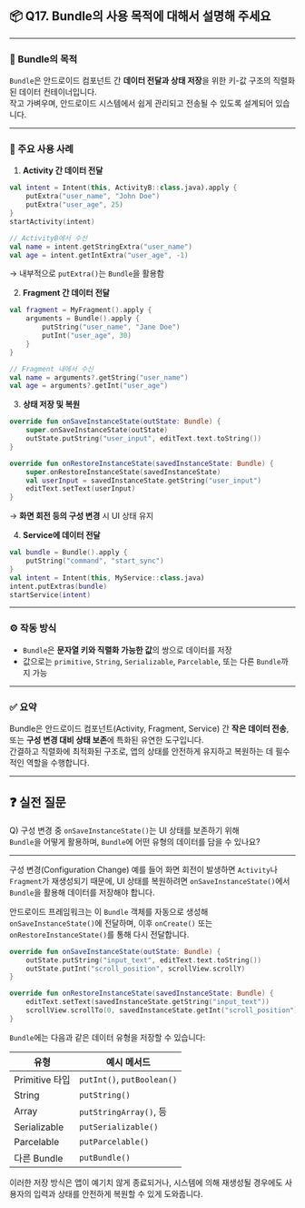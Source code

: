 ## 📦 Q17. Bundle의 사용 목적에 대해서 설명해 주세요

---

### 🎯 Bundle의 목적

`Bundle`은 안드로이드 컴포넌트 간 **데이터 전달과 상태 저장**을 위한 키-값 구조의 직렬화된 데이터 컨테이너입니다.  
작고 가벼우며, 안드로이드 시스템에서 쉽게 관리되고 전송될 수 있도록 설계되어 있습니다.

---

### 🔸 주요 사용 사례

1. **Activity 간 데이터 전달**
```kotlin
val intent = Intent(this, ActivityB::class.java).apply {
    putExtra("user_name", "John Doe")
    putExtra("user_age", 25)
}
startActivity(intent)

// ActivityB에서 수신
val name = intent.getStringExtra("user_name")
val age = intent.getIntExtra("user_age", -1)
```
→ 내부적으로 `putExtra()`는 `Bundle`을 활용함

2. **Fragment 간 데이터 전달**
```kotlin
val fragment = MyFragment().apply {
    arguments = Bundle().apply {
        putString("user_name", "Jane Doe")
        putInt("user_age", 30)
    }
}

// Fragment 내에서 수신
val name = arguments?.getString("user_name")
val age = arguments?.getInt("user_age")
```

3. **상태 저장 및 복원**
```kotlin
override fun onSaveInstanceState(outState: Bundle) {
    super.onSaveInstanceState(outState)
    outState.putString("user_input", editText.text.toString())
}

override fun onRestoreInstanceState(savedInstanceState: Bundle) {
    super.onRestoreInstanceState(savedInstanceState)
    val userInput = savedInstanceState.getString("user_input")
    editText.setText(userInput)
}
```
→ **화면 회전 등의 구성 변경** 시 UI 상태 유지

4. **Service에 데이터 전달**
```kotlin
val bundle = Bundle().apply {
    putString("command", "start_sync")
}
val intent = Intent(this, MyService::class.java)
intent.putExtras(bundle)
startService(intent)
```

---

### ⚙️ 작동 방식

- `Bundle`은 **문자열 키와 직렬화 가능한 값**의 쌍으로 데이터를 저장
- 값으로는 `primitive`, `String`, `Serializable`, `Parcelable`, 또는 다른 `Bundle`까지 가능

---

### ✅ 요약

Bundle은 안드로이드 컴포넌트(Activity, Fragment, Service) 간 **작은 데이터 전송**,  
또는 **구성 변경 대비 상태 보존**에 특화된 유연한 도구입니다.  
간결하고 직렬화에 최적화된 구조로, 앱의 상태를 안전하게 유지하고 복원하는 데 필수적인 역할을 수행합니다.

---

## ❓ 실전 질문

Q) 구성 변경 중 `onSaveInstanceState()`는 UI 상태를 보존하기 위해  
`Bundle`을 어떻게 활용하며, `Bundle`에 어떤 유형의 데이터를 담을 수 있나요?

---

구성 변경(Configuration Change) 예를 들어 화면 회전이 발생하면 `Activity`나 `Fragment`가 재생성되기 때문에, UI 상태를 복원하려면 `onSaveInstanceState()`에서 `Bundle`을 활용해 데이터를 저장해야 합니다.

안드로이드 프레임워크는 이 `Bundle` 객체를 자동으로 생성해 `onSaveInstanceState()`에 전달하며, 이후 `onCreate()` 또는 `onRestoreInstanceState()`를 통해 다시 전달합니다.

```kotlin
override fun onSaveInstanceState(outState: Bundle) {
    outState.putString("input_text", editText.text.toString())
    outState.putInt("scroll_position", scrollView.scrollY)
}

override fun onRestoreInstanceState(savedInstanceState: Bundle) {
    editText.setText(savedInstanceState.getString("input_text"))
    scrollView.scrollTo(0, savedInstanceState.getInt("scroll_position"))
}
```

`Bundle`에는 다음과 같은 데이터 유형을 저장할 수 있습니다:

| 유형            | 예시 메서드                  |
|-----------------|------------------------------|
| Primitive 타입  | `putInt()`, `putBoolean()`   |
| String          | `putString()`                |
| Array           | `putStringArray()`, 등       |
| Serializable    | `putSerializable()`          |
| Parcelable      | `putParcelable()`            |
| 다른 Bundle     | `putBundle()`                |

이러한 저장 방식은 앱이 예기치 않게 종료되거나, 시스템에 의해 재생성될 경우에도 사용자의 입력과 상태를 안전하게 복원할 수 있게 도와줍니다.
